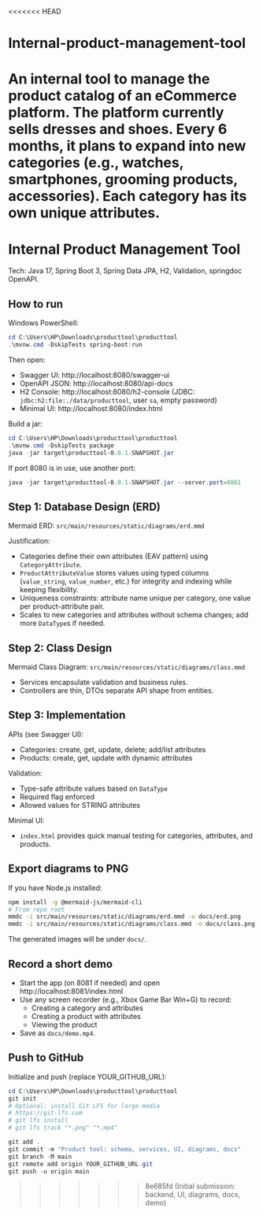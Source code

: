 <<<<<<< HEAD
# Internal-product-management-tool
An internal tool to manage the product catalog of an eCommerce platform. The platform currently sells dresses and shoes. Every 6 months, it plans to expand into new categories (e.g., watches, smartphones, grooming products, accessories). Each category has its own unique attributes. 
=======
# Internal Product Management Tool

Tech: Java 17, Spring Boot 3, Spring Data JPA, H2, Validation, springdoc OpenAPI.

## How to run

Windows PowerShell:

```powershell
cd C:\Users\HP\Downloads\producttool\producttool
.\mvnw.cmd -DskipTests spring-boot:run
```

Then open:
- Swagger UI: http://localhost:8080/swagger-ui
- OpenAPI JSON: http://localhost:8080/api-docs
- H2 Console: http://localhost:8080/h2-console (JDBC: `jdbc:h2:file:./data/producttool`, user `sa`, empty password)
- Minimal UI: http://localhost:8080/index.html

Build a jar:
```powershell
cd C:\Users\HP\Downloads\producttool\producttool
.\mvnw.cmd -DskipTests package
java -jar target\producttool-0.0.1-SNAPSHOT.jar
```

If port 8080 is in use, use another port:
```powershell
java -jar target\producttool-0.0.1-SNAPSHOT.jar --server.port=8081
```

## Step 1: Database Design (ERD)

Mermaid ERD: `src/main/resources/static/diagrams/erd.mmd`

Justification:
- Categories define their own attributes (EAV pattern) using `CategoryAttribute`.
- `ProductAttributeValue` stores values using typed columns (`value_string`, `value_number`, etc.) for integrity and indexing while keeping flexibility.
- Uniqueness constraints: attribute name unique per category, one value per product-attribute pair.
- Scales to new categories and attributes without schema changes; add more `DataType`s if needed.

## Step 2: Class Design

Mermaid Class Diagram: `src/main/resources/static/diagrams/class.mmd`

- Services encapsulate validation and business rules.
- Controllers are thin, DTOs separate API shape from entities.

## Step 3: Implementation

APIs (see Swagger UI):
- Categories: create, get, update, delete; add/list attributes
- Products: create, get, update with dynamic attributes

Validation:
- Type-safe attribute values based on `DataType`
- Required flag enforced
- Allowed values for STRING attributes

Minimal UI:
- `index.html` provides quick manual testing for categories, attributes, and products.

## Export diagrams to PNG

If you have Node.js installed:
```bash
npm install -g @mermaid-js/mermaid-cli
# From repo root
mmdc -i src/main/resources/static/diagrams/erd.mmd -o docs/erd.png
mmdc -i src/main/resources/static/diagrams/class.mmd -o docs/class.png
```
The generated images will be under `docs/`.

## Record a short demo

- Start the app (on 8081 if needed) and open http://localhost:8081/index.html
- Use any screen recorder (e.g., Xbox Game Bar Win+G) to record:
  - Creating a category and attributes
  - Creating a product with attributes
  - Viewing the product
- Save as `docs/demo.mp4`.

## Push to GitHub

Initialize and push (replace YOUR_GITHUB_URL):
```powershell
cd C:\Users\HP\Downloads\producttool\producttool
git init
# Optional: install Git LFS for large media
# https://git-lfs.com
# git lfs install
# git lfs track "*.png" "*.mp4"

git add .
git commit -m "Product tool: schema, services, UI, diagrams, docs"
git branch -M main
git remote add origin YOUR_GITHUB_URL.git
git push -u origin main
``` 
>>>>>>> 8e685fd (Initial submission: backend, UI, diagrams, docs, demo)
